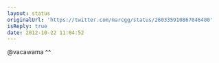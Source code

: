 ```yaml
---
layout: status
originalUrl: 'https://twitter.com/marcgg/status/260335910867046400'
isReply: true
date: 2012-10-22 11:04:52
---
```


@vacawama ^^
